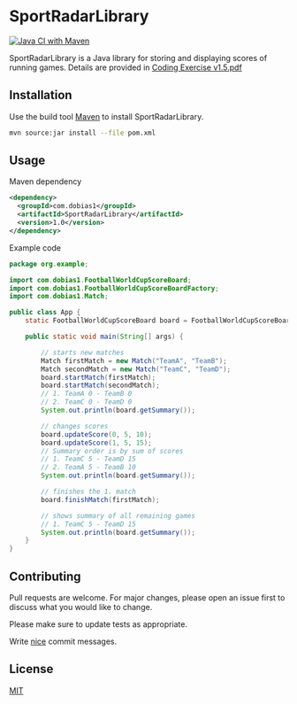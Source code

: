 # SportRadarLibrary

[![Java CI with Maven](https://github.com/Dobias1/SportRadarLibrary/actions/workflows/maven.yml/badge.svg)](https://github.com/Dobias1/SportRadarLibrary/actions/workflows/maven.yml)

SportRadarLibrary is a Java library for storing and displaying scores of running games. Details are provided
in [Coding Exercise v1.5.pdf]([https://](https://github.com/Dobias1/SportRadarLibrary/Coding%20Exercise%20v1.5.pdf))

## Installation

Use the build tool [Maven](https://maven.apache.org/) to install SportRadarLibrary.

```bash
mvn source:jar install --file pom.xml
```

## Usage
Maven dependency
```xml
<dependency>
  <groupId>com.dobias1</groupId>
  <artifactId>SportRadarLibrary</artifactId>
  <version>1.0</version>
</dependency>
```
Example code
```java
package org.example;

import com.dobias1.FootballWorldCupScoreBoard;
import com.dobias1.FootballWorldCupScoreBoardFactory;
import com.dobias1.Match;

public class App {
    static FootballWorldCupScoreBoard board = FootballWorldCupScoreBoardFactory.createFootballWorldCupScoreBoard();

    public static void main(String[] args) {

        // starts new matches
        Match firstMatch = new Match("TeamA", "TeamB");
        Match secondMatch = new Match("TeamC", "TeamD");
        board.startMatch(firstMatch);
        board.startMatch(secondMatch);
        // 1. TeamA 0 - TeamB 0
        // 2. TeamC 0 - TeamD 0
        System.out.println(board.getSummary());

        // changes scores
        board.updateScore(0, 5, 10);
        board.updateScore(1, 5, 15);
        // Summary order is by sum of scores
        // 1. TeamC 5 - TeamD 15
        // 2. TeamA 5 - TeamB 10
        System.out.println(board.getSummary());

        // finishes the 1. match
        board.finishMatch(firstMatch);

        // shows summary of all remaining games
        // 1. TeamC 5 - TeamD 15
        System.out.println(board.getSummary());
    }
}
```

## Contributing

Pull requests are welcome. For major changes, please open an issue first to discuss what you would like to change.

Please make sure to update tests as appropriate.

Write [nice](https://chris.beams.io/posts/git-commit/) commit messages.

## License

[MIT](https://choosealicense.com/licenses/mit/)

